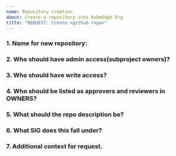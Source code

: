 ```yaml
---
name: Repository creation
about: Create a repository into KubeEdge Org
title: "REQUEST: Create <github repo>"
---
```


### 1. **Name for new repository:**


### 2. **Who should have admin access(subproject owners)?**


### 3. **Who should have write access?**


### 4. **Who should be listed as approvers and reviewers in OWNERS?**


### 5. **What should the repo description be?**


### 6. **What SIG does this fall under?**


### 7. **Additional context for request.**

